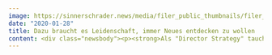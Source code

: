 ```yaml
---
image: https://sinnerschrader.news/media/filer_public_thumbnails/filer_public/0f/af/0fafdbbd-3480-4d60-bcb3-29f4f8d23780/480px_one_on_one_daniela_kirchner.png__480x288_q85_crop_subsampling-2_upscale.png
date: "2020-01-28"
title: Dazu braucht es Leidenschaft, immer Neues entdecken zu wollen
content: <div class="newsbody"><p><strong>Als "Director Strategy" taucht Daniela Kirchner immer wieder tief ein in neue Arbeits- und Lebenswelten, und das Hand in Hand mit den KollegInnen...</strong></p><p><strong>Welchen Background hast du, was sollte eine Strategin/ein Stratege können?</strong></p><p>Mein Background ist eher ungewöhnlich als klassisch für eine Agentur. Ich habe über acht Jahre im Konzern gearbeitet, bei der Otto Group, und davor Wirtschaftsingenieurwesen studiert. Davor habe ich überlegt, Architektur, technisches Design oder Kommunikationsdesign zu studieren, was ich alles faszinierend finde, dann aber gesehen habe, was für krasse Skills die Leute haben, die das tatsächlich machen. Und ich dachte mir, das bekomme ich nicht hin. ;-)<br/><br/>Was mir aus dem Studium in meinem jetzigen Berufsleben immer wieder zugute kommt ist, dass ich in Themen oftmals wie ins kalte Wasser geschubst worden bin, ohne Grundlagenwissen starten musste, z. B. in Konstruktionslehre, und einfach machen musste. Man sollte mit einer Vielzahl von Themen in kürzester Zeit klarkommen. Das kann man mit einer Pitch Situation in der Agenturwelt vergleichen, man bekommt eine neues Thema auf den Tisch, von welchem man noch nie zuvor gehört hat, und muss sich zügig daraus bedienen, was man an Methoden, Präsentationen, Know-how kennt und hat. Immer wieder muss man eine neue Kundenperspektive einnehmen, sich eine andere Nutzerwelt vorstellen - was dort ankommt, benötigt wird. Das macht den Job sehr abwechslungsreich.</p><p><strong>Was ist bezeichnend für eine Strategin/einen Strategen? Und was macht deine Arbeit für dich bei uns so besonders?</strong></p><p>Jeder Stratege bei uns im Team hat einen anderen Hintergrund, das ist cool, deswegen gibt es auch nicht DEN Strategen, DAS eine Profil. Aber was uns alle eint, ist unser Bestreben, einen konkreten Nutzen und ein konkretes Ziel für ein digitales Produkt zu verwirklichen. Wir verknüpfen dazu verschiedene Aspekte und verschiedene Menschen miteinander und bringen das dann auch in eine Sprache und Form, die bei unseren Kunden verstanden wird. Dazu braucht es Leidenschaft, immer Neues entdecken zu wollen. Kreativität in unterschiedlichster Form und Lust auf Kommunikation miteinander.<br/><br/>Strategen sagt man nach, dass sie manchmal zu verkopft sind, immer einen Tick zu kompliziert denken - ich glaube, da ist etwas dran ;-)<br/><br/>Was ich grundsätzlich so schön bei SinnerSchrader finde ist, dass man nicht einfach eine Schublade aufmacht und schon etwas parat hat. Sondern immer zunächst das leere weiße Blatt Papier vor einem liegt und man gemeinsam etwas mit dem Kunden sowie Hand in Hand mit den Kollegen aus den Bereichen UX, Data, Design, Technik, Projektmanagement erarbeitet. Im besten Fall sind wir Strategen von Anfang bis Ende begleitend dabei, um mit dem Team kontinuierlich das Ziel im Blick zu behalten und ein Level nach dem nächsten zu nehmen.<br/><br/>Dabei kann man sich überall einbringen, sich selbst immer weiter entwickeln und dabei auch ein Stück weit verwirklichen. Man kann hier durch ein schönes Miteinander immer was von und mit Kollegen erleben.</p><p><strong>Welche Kernfrage beschäftigt dich immer wieder auf`s Neue?</strong></p><p>Was ist eigentlich genau das Problem, für wen versuchen wir das zu lösen, was macht denjenigen oder diejenige aus (den Kunden im Sinne des Nutzers, aber auch unsere Auftraggeber), was sind die jeweiligen Bedürfnisse und auch Ziele? Das alles versuchen wir am Anfang zu verstehen und zu hinterfragen.<br/><br/>Des Weiteren überlegt man&#58; Was ist schon da? Wie wird “digital” definiert, wie arbeitet jemand, was hilft am meisten? Und ist das, was als Auftrag formuliert ist auch wirklich das, was man schlussendlich braucht.</p><p><strong>Was ist das Schlimmste, was passieren kann?</strong></p><p>Im Kleinen ist das Schlimmste, dass ein Workshop-Konzept nicht aufgeht, eine Methode nicht angenommen wird - dann muss man sich spontan was anderes einfallen lassen.<br/><br/>Im Großen ist das Schlimmste, das ein Projekt versandet oder nicht umgesetzt wird. Wichtig finde ich in der Strategie, dass von vornherein so mitgedacht und geplant wird, das etwas auch wirklich umsetzbar ist.</p><p><strong>Was ist das Herzstück einer Digitalstrategin?</strong></p><p>Ein Methodenkoffer, den man flexibel einsetzen kann. z. B. Service Design Methoden, Research Methoden, Produktkonzepte, Metriken, Analyse-Methoden, Ideation Formate, Szenario Techniken, Storytelling.</p><p><strong>Wann ist eine Strategie gleichzeitig Innovation?</strong></p><p>Wenn Innovation für den Endnutzer spürbar ist.<br/>Es geht nicht darum, dass man eine neue Technologie etabliert und dann hat man eine Innovation erreicht. Es geht um Produkte und Services, die den Alltag verbessern und die es heute noch nicht gibt. Die Strategie ist der Weg dahin. Welche Bedürfnisse hat der Nutzer konkret? Man muss sich dabei von Glaubenssätzen und Hypes am Markt lösen und schauen, was passt zu deinen Kunden, zu deiner Brand, und diese Schlussfolgerungen sind Aufgabe einer Strategie. <br/>Um eine Innovationskraft zu erreichen sollte man sich herausfordernde Ziele setzen, damit man wirklich ein Problem löst und "nicht nur" eine Produktentwicklung hat.</p><p><strong>Wie hält man sich auf dem Laufenden und findet immer wieder neue Ideen für neue Strategieansätze?</strong></p><p>Sachbücher aus bswp. benachbarten Disziplinen wie z. B. Softwareentwicklung helfen dabei, “Accelerate” war eines davon. Im Moment habe ich mir einen Stapel an Büchern zu Brand Design und Storytelling besorgt. Und dann ganz klar der Austausch mit meinen KollegInnen, mit anderen Agenturen aus dem Accenture Netzwerk wie Fjord oder designaffairs. Auch Konferenzen wie z. B. das Techfestival in Kopenhagen sind ebenfalls eine Inspirationsquelle.</p><p><strong>Kopf oder Bauch, wie triffst du Entscheidungen, mit durchdachter Strategie oder auch mal nach Gefühl?</strong></p><p>Man kann zwar ein Bauchgefühl haben, mit dem man v. a. aufgrund von Erfahrung richtig liegen kann, aber das reicht für eine Argumentationskette einem Kunden gegenüber nicht aus. Deshalb trifft der Spruch "Entscheidungen trifft man mit dem Bauch" nur halb zu, und was dagegen wirkt ist eine echte Nutzerbefragung. Man sollte sich immer bewusst sein, dass man Hypothesen im Kopf hat, und Befragungen schlagen manches Mal das eigene Bauchgefühl. Verschiedene Expertenmeinungen und Ansichten sind wichtig, ich finde es richtig, sich analytisch zu nähern und alles an verfügbaren Informationen zu berücksichtigen.</p><p><strong>Und gibt es eine ganz einfache Strategie für das gute Gelingen eines Arbeitstages? </strong></p><p>Ich schaue am Anfang der Woche meine Termine an und blocke mir freie Zeit am Tag, ich plane diese Freiräume regelrecht, um konzentriert arbeiten zu können oder setze mich gezielt zu Leuten, mit denen ich auf einem Thema zusammenarbeite. Um insgesamt ein gutes Gleichgewicht zwischen fokussierter Arbeit und Austausch zu haben.</p><p><strong>Hat eine Strategin auch eine eigene Strategie fürs Leben?</strong></p><p>Ne. Zumindest keinen fixen Plan! &#58;-) </p></div>
---
```

